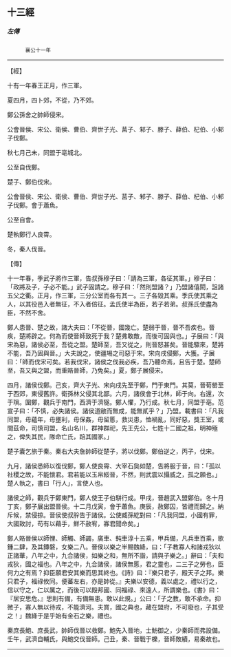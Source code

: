 

## 十三經

##### 左傳
　　　`襄公十一年`

* * *

【經】

十有一年春王正月，作三軍。

夏四月，四卜郊，不從，乃不郊。

鄭公孫舍之帥師侵宋。

公會晉侯、宋公、衛侯、曹伯、齊世子光、莒子、邾子、滕子、薛伯、杞伯、小邾子伐鄭。

秋七月己未，同盟于亳城北。

公至自伐鄭。

楚子、鄭伯伐宋。

公會晉侯、宋公、衛侯、曹伯、齊世子光、莒子、邾子、滕子、薛伯、杞伯、小邾子伐鄭。會于蕭魚。

公至自會。

楚執鄭行人良霄。

冬，秦人伐晉。

【傳】

十一年春，季武子將作三軍，告叔孫穆子曰：「請為三軍，各征其軍。」穆子曰：「政將及子，子必不能。」武子固請之。穆子曰：「然則盟諸？」乃盟諸僖閎，詛諸五父之衢。正月，作三軍，三分公室而各有其一。三子各毀其乘。季氏使其乘之人，以其役邑入者無征，不入者倍征。孟氏使半為臣，若子若弟。叔孫氏使盡為臣，不然不舍。

鄭人患晉、楚之故，諸大夫曰：「不從晉，國幾亡。楚弱于晉，晉不吾疾也。晉疾，楚將辟之。何為而使晉師致死于我？楚弗敢敵，而後可固與也。」子展曰：「與宋為惡，諸侯必至，吾從之盟。楚師至，吾又從之，則晉怒甚矣。晉能驟來，楚將不能，吾乃固與晉。」大夫說之，使疆埸之司惡于宋。宋向戌侵鄭，大獲。子展曰：「師而伐宋可矣。若我伐宋，諸侯之伐我必疾，吾乃聽命焉，且告于楚。楚師至，吾又與之盟，而重賂晉師，乃免矣。」夏，鄭子展侵宋。

四月，諸侯伐鄭。己亥，齊大子光、宋向戌先至于鄭，門于東門。其莫，晉荀罃至于西郊，東侵舊許。衛孫林父侵其北鄙。六月，諸侯會于北林，師于向。右還，次于瑣。圍鄭，觀兵于南門，西濟于濟隧。鄭人懼，乃行成。秋七月，同盟于亳。范宣子曰：「不慎，必失諸侯。諸侯道敝而無成，能無貳乎？」乃盟。載書曰：「凡我同盟，毋蘊年，毋壅利，毋保姦，毋留慝，救災患，恤禍亂，同好惡，獎王室，或間茲命，司慎司盟，名山名川，群神群祀，先王先公，七姓十二國之祖，明神殛之，俾失其民，隊命亡氏，踣其國家。」

楚子囊乞旅于秦。秦右大夫詹帥師從楚子，將以伐鄭。鄭伯逆之，丙子，伐宋。

九月，諸侯悉師以復伐鄭，鄭人使良霄、大宰石㚟如楚，告將服于晉，曰：「孤以社稷之故，不能懷君。君若能以玉帛綏晉，不然，則武震以攝威之，孤之願也。」楚人執之，書曰「行人」，言使人也。

諸侯之師，觀兵于鄭東門，鄭人使王子伯駢行成。甲戌，晉趙武入盟鄭伯。冬十月丁亥，鄭子展出盟晉侯。十二月戊寅，會于蕭魚。庚辰，赦鄭囚，皆禮而歸之。納斥候，禁侵掠。晉侯使叔肸告于諸侯。公使臧孫紇對曰：「凡我同盟，小國有罪，大國致討，苟有以藉手，鮮不赦宥，寡君聞命矣。」

鄭人賂晉侯以師悝、師觸、師蠲，廣車、軘車淳十五乘，甲兵備，凡兵車百乘，歌鍾二肆，及其鏄磐，女樂二八。晉侯以樂之半賜魏絳，曰：「子教寡人和諸戎狄以正諸華，八年之中，九合諸侯，如樂之和，無所不諧，請與子樂之。」辭曰：「夫和戎狄，國之福也。八年之中，九合諸侯，諸侯無慝，君之靈也，二三子之勞也，臣何力之有焉？抑臣願君安其樂而思其終也。《詩》曰：『樂只君子，殿天子之邦。樂只君子，福祿攸同。便蕃左右，亦是帥從。』夫樂以安德，義以處之，禮以行之，信以守之，仁以厲之，而後可以殿邦國、同福祿、來遠人，所謂樂也。《書》曰：『居安思危。』思則有備，有備無患。敢以此規。」公曰：「子之教，敢不承命。抑微子，寡人無以待戎，不能濟河。夫賞，國之典也，藏在盟府，不可廢也，子其受之！」魏絳于是乎始有金石之樂，禮也。

秦庶長鮑、庶長武，帥師伐晉以救鄭。鮑先入晉地，士魴御之，少秦師而弗設備。壬午，武濟自輔氏，與鮑交伐晉師。己丑，秦、晉戰于櫟，晉師敗績，易秦故也。

* * *

